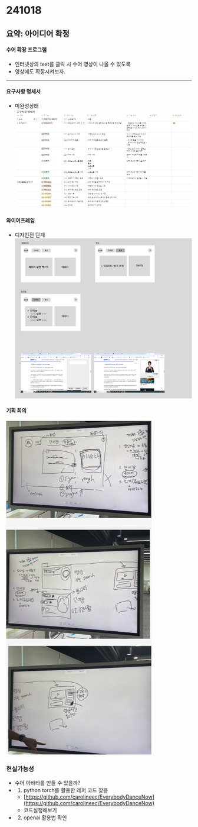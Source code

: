 # 241018
## 요약: 아이디어 확정

#### 수어 확장 프로그램
- 인터넷상의 text를 클릭 시 수어 영상이 나올 수 있도록
- 영상에도 확장시켜보자.

---
#### 요구사항 명세서
- 미완성상태
![요구사항 명세서](image.png)

#### 와이어프레임
- 디자인전 단계
![와이어 프레임](image-1.png)

#### 기획 회의
![기획회의](image-2.png)


### 현실가능성
- 수어 아바타를 만들 수 있을까?
- 1. python torch를 활용한 레퍼 코드 찾음
    - [https://github.com/carolineec/EverybodyDanceNow](https://github.com/carolineec/EverybodyDanceNow)
    - 코드실행해보기
- 2. openai 활용법 확인